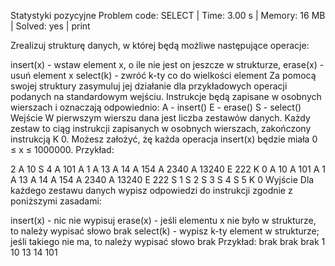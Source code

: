 Statystyki pozycyjne
Problem code: SELECT | Time: 3.00 s | Memory: 16 MB | Solved: yes | print

Zrealizuj strukturę danych, w której będą możliwe następujące operacje:

insert(x) - wstaw element x, o ile nie jest on jeszcze w strukturze,
erase(x) - usuń element x
select(k) - zwróć k-ty co do wielkości element
Za pomocą swojej struktury zasymuluj jej działanie dla przykładowych operacji podanych na standardowym wejściu. Instrukcje będą zapisane w osobnych wierszach i oznaczają odpowiednio:
A <liczba> - insert(<liczba>)
E <liczba> - erase(<liczba>)
S <liczba> - select(<liczba>)
Wejście
W pierwszym wierszu dana jest liczba zestawów danych. Każdy zestaw to ciąg instrukcji zapisanych w osobnych wierszach, zakończony instrukcją K 0. Możesz założyć, żę każda operacja insert(x) będzie miała 0 ≤ x ≤ 1000000. Przykład:

2
A 10
S 4
A 101
A 1
A 13
A 14
A 154
A 2340
A 13240
E 222
K 0
A 10
A 101
A 1
A 13
A 14
A 154
A 2340
A 13240
E 222
S 1
S 2
S 3
S 4
S 5
K 0
Wyjście
Dla każdego zestawu danych wypisz odpowiedzi do instrukcji zgodnie z poniższymi zasadami:

insert(x) - nic nie wypisuj
erase(x) - jeśli elementu x nie było w strukturze, to należy wypisać słowo brak
select(k) - wypisz k-ty element w strukturze; jeśli takiego nie ma, to należy wypisać słowo brak
Przykład:
brak
brak
brak
1
10
13
14
101
